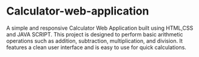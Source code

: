 # Calculator-web-application
A simple and responsive Calculator Web Application built using HTML,CSS and JAVA SCRIPT. This project is designed to perform basic arithmetic operations such as addition, subtraction, multiplication, and division. It features a clean user interface and is easy to use for quick calculations.
